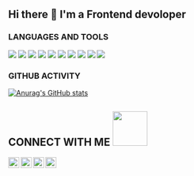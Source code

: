 
## Hi there 👋 I'm a Frontend devoloper 

### LANGUAGES AND TOOLS

[<img src="https://img.shields.io/badge/HTML5-Jade-orange"/>][mock]
[<img src="https://img.shields.io/badge/CSS3-SCSS-red"/>][mock]
[<img src="https://img.shields.io/badge/Bootstrap-AntDesign-0C6BFF"/>][mock]
[<img src="https://img.shields.io/badge/JavaScript-TypeScript-blue"/>][mock]
[<img src="https://img.shields.io/badge/React-Redux-blueviolet"/>][mock]
[<img src="https://img.shields.io/badge/React%20Native-NativeBase-50BFC3"/>][mock]
[<img src="https://img.shields.io/badge/jQuery-Ajax-yellow"/>][mock]
[<img src="https://img.shields.io/badge/Gulp-Webpack-rgb(82%2C153%2C200)"/>][mock]
[<img src="https://img.shields.io/badge/%20Wordpress-PHP-blueviolet"/>][mock]
[<img src="https://img.shields.io/badge/Python-Pip-green"/>][mock]

### GITHUB ACTIVITY
[![Anurag's GitHub stats](https://github-readme-stats.vercel.app/api?username=dogram99&theme=react&show_icons=true)](https://github.com/anuraghazra/github-readme-stats)

## CONNECT WITH ME [<img width="70" src="https://camo.githubusercontent.com/be37cdc8f930300096c506ad4574eaae977c48fbb2705cfcb92f4eeab8282c7a/68747470733a2f2f6d656469612e67697068792e636f6d2f6d656469612f56674344417a634b767352364f4d307557672f67697068792e676966" />][mock]
[<img align="left" alt="vk" width="22px" src="https://user-images.githubusercontent.com/47212815/123818206-753c1a80-d901-11eb-96cf-bcf2478c9ab0.png" />][vk]
[<img align="left" alt="Instagram" width="22px" src="https://camo.githubusercontent.com/d4ca5fbd24cd5cb7b98bae7d77d6d6205769f1b9f27edeb40830115b9ca8c73d/68747470733a2f2f696d6167652e666c617469636f6e2e636f6d2f69636f6e732f7376672f323131312f323131313436332e737667" />][instagram]
[<img align="left" alt="telegram" width="22px" src="https://user-images.githubusercontent.com/47212815/123818893-07dcb980-d902-11eb-95d0-1a64484b47ec.png" />][telegram]
[<img align="left" alt="LinkedIn" width="22px" src="https://camo.githubusercontent.com/9ecda7af9f77f8a675ebf8b59b181a2e0fb2391e61c79393c69e1ac5eb6f36f5/68747470733a2f2f696d6167652e666c617469636f6e2e636f6d2f69636f6e732f7376672f3733332f3733333536312e737667" />][linkedin]

[instagram]: https://www.instagram.com/_rewq_99
[linkedin]: https://www.linkedin.com/in/anatoliy-kulishov-845392212
[vk]: https://vk.com/rewq_99
[telegram]: https://t.me/Rewq99
[mock]: #
